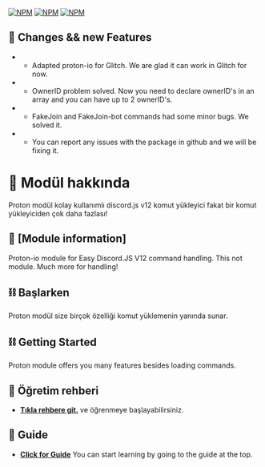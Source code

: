 [![NPM](https://nodei.co/npm/proton-io.png?downloads=true&downloadRank=true&stars=true)](https://npmjs.com/package/proton-io/)
[![NPM](https://img.shields.io/npm/v/proton-io.svg?maxAge=3600)](https://npmjs.com/package/proton-io/)
[![NPM](https://img.shields.io/npm/dt/proton-io?maxAge=3600)](https://npmjs.com/package/proton-io/)

## 🧬 Changes && new Features

* - Adapted proton-io for Glitch. We are glad it can work in Glitch for now.
* - OwnerID problem solved. Now you need to declare ownerID's in an array and you can have up to 2 ownerID's.
* - FakeJoin and FakeJoin-bot commands had some minor bugs. We solved it.
* - You can report any issues with the package in github and we will be fixing it.

# 📌 Modül hakkında 

Proton modül kolay kullanımlı discord.js v12 komut yükleyici fakat bir komut yükleyiciden çok daha fazlası!

## 📌 [Module information]

Proton-io module for Easy Discord.JS V12 command handling. This not module. Much more for handling!


## ⛓ Başlarken 

Proton modül size birçok özelliği komut yüklemenin yanında sunar. 


## ⛓ Getting Started

Proton module offers you many features besides loading commands.


## 📕 Öğretim rehberi

* [**Tıkla rehbere git.**](https://protonio.js.org) 
ve öğrenmeye başlayabilirsiniz.

## 📕 Guide

* [**Click for Guide**](https://protonio.js.org) 
You can start learning by going to the guide at the top.

